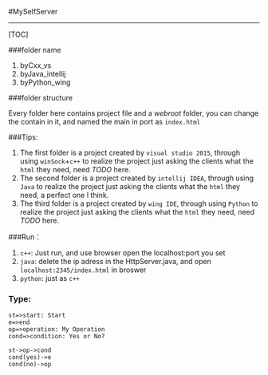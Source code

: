 #MySelfServer
* * *

[TOC]

###folder name

1. byCxx_vs
2. byJava_intellij
3. byPython_wing

###folder structure

Every folder here contains project file and a _webroot_ folder, you can change the contain in it, and named the main in port as ``index.html``

###Tips:

1. The first folder is a project created by ``visual studio 2015``, through using ``winSock``+``c++`` to realize the project just asking the clients what the ``html`` they need, need _TODO_ here.
2. The second folder is a project created by ``intellij IDEA``, through using ``Java`` to realize the project just asking the clients what the ``html`` they need, a perfect one I think.
3. The third folder is a project created by ``wing IDE``, through using ``Python`` to realize the project just asking the clients what the ``html`` they need, need _TODO_ here.

###Run：

1. ``c++``:    Just run, and use browser open the localhost:port you set
2. ``java``:   delete the ip adress in the HttpServer.java, and open ``localhost:2345/index.html`` in broswer
3. ``python``: just as ``c++``


### Type: 

```flow
st=>start: Start
e=>end
op=>operation: My Operation
cond=>condition: Yes or No?

st->op->cond
cond(yes)->e
cond(no)->op
```

